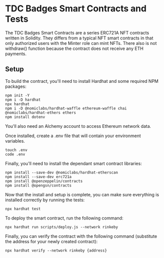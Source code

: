 # TDC Badges Smart Contracts and Tests
 The TDC Badges Smart Contracts are a series ERC721A NFT contracts written in Solidity. They differs from a typical NFT smart contracts in that only authorized users with the Minter role can mint NFTs. There also is not withdraw() function because the contract does not receive any ETH payments.

 ## Setup
 To build the contract, you'll need to install Hardhat and some required NPM packages:
 ```
 npm init -Y
 npm i -D hardhat
 npx hardhat
 npm i -D @nomiclabs/hardhat-waffle ethereum-waffle chai @nomiclabs/hardhat-ethers ethers
 npm install dotenv
 ```
 You'll also need an Alchemy account to access Ethereum network data.

 Once installed, create a .env file that will contain your environment variables. 
 ```
 touch .env
 code .env
 ```

 Finally, you'll need to install the dependant smart contract libraries:
 ```
 npm install --save-dev @nomiclabs/hardhat-etherscan
 npm install --save-dev erc721a
 npm install @openzeppelin/contracts
 npm install @opengsn/contracts
 ```

 Now that the install and setup is complete, you can make sure everything is installed correctly by running the tests:
 ```
 npx hardhat test
 ```
 
 To deploy the smart contract, run the following command:
 ```
 npx hardhat run scripts/deploy.js --network rinkeby
 ```

 Finally, you can verify the contract with the following command (substitute the address for your newly created contract):
 ```
 npx hardhat verify --network rinkeby {address}
 ```